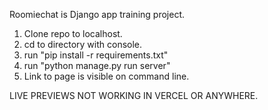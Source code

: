 Roomiechat is Django app training project.

1. Clone repo to localhost.
2. cd to directory with console.
3. run "pip install -r requirements.txt"
4. run "python manage.py run server"
5. Link to page is visible on command line.

LIVE PREVIEWS NOT WORKING IN VERCEL OR ANYWHERE.
